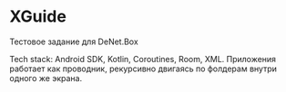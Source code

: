 # XGuide
Тестовое задание для DeNet.Box

Tech stack: Android SDK, Kotlin, Coroutines, Room, XML.
Приложения работает как проводник, рекурсивно двигаясь по фолдерам внутри одного же экрана. 

